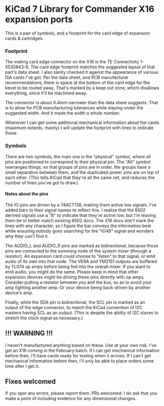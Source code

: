 # KiCad 7 Library for Commander X16 expansion ports

This is a pair of symbols, and a footprint for the card edge
of expansion cards & cartridges.

### Footprint

The mating card edge connector on the X16 is the TE Connectivity
1-5530843-8. The card edge footprint matches the suggested layout
of that part's data sheet. I also sanity checked it against the
appearance of various ISA cards I've got. Per the data sheet, and
PCB manufacturer recommendations, there is space at the bottom of
the card edge for the bevel to be routed away. That's marked by
a keep out zone, which disallows everything, since it'll be machined
away.

The connector is about 0.4mm narrower than the data sheet suggests.
That is to allow for PCB manufacturing tolerances while staying under
the suggested width. And it made the width a whole number.

Whenever I can get some additional mechanical information about
the cards (maximum extents, mainly) I will update the footprint
with lines to indicate those.

### Symbols

There are two symbols, the main one is the "physical" symbol, where
all pins are positioned to correspond to their physical pin. The "Alt"
symbol rearranges things, so that groups of pins are in order, the
groups have a small separation between them, and the duplicated power
pins are on top of each other. (This tells KiCad that they're all the
same net, and reduces the number of lines you've got to draw.)

#### Notes about the pins

The IO pins are driven by a 74ACT138, making them active low signals.
I've added bars to their signal names to reflect this. I realize that
the 6502 derived signals use a "B" to indicate that they're active
low, but I'm leaving them be to better match existing 6502 docs.
The X16 docs don't mark the lines with any character, so I figure the
bar conveys the information best while ensuring nobody goes searching
for the "IO4B" signal and wonders why they can't find it.

The AUDIO_L and AUDIO_R pins are marked as bidirectional, because
those pins are connected to the summing node of the system mixer
(through a resistor). An expansion card could choose to "listen" to
that signal, or emit audio of its own into that node.  The VERA and
YM2151 outputs are buffered by TL074 op amps before being fed into the
overall mixer. If you want to emit audio, you might do the same.
Please keep in mind that other expansion devices might be driving
these pins directly with op amps. Consider putting a resistor between
you and the bus, so as to avoid your amp fighting another amp. Or
your device being back-driven by another device's amp.

Finally, while the SDA pin is bidirectional, the SCL pin is marked as
an output of the edge connector, to match the KiCad convention of I2C
masters having SCL as an output. (This is despite the ability of I2C
slaves to stretch the clock signal as necessary.)

## !!! WARNING !!!

I haven't manufactured anything based on these. Use at your own risk.
I've got an X16 coming in the February batch. If I can get mechanical
information before then, I'll have cards ready for testing when it
arrives. If I can't get mechanical information before then, I'll only
be able to place orders some time after I get it.

## Fixes welcomed

If you spot any errors, please report them. PRs welcomed.
I do ask that you make a point of including evidence for any
dimensional changes.